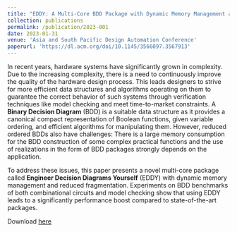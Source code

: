 ```yaml
---
title: "EDDY: A Multi-Core BDD Package with Dynamic Memory Management and Reduced Fragmentation"
collection: publications
permalink: /publication/2023-001
date: 2023-01-31
venue: 'Asia and South Pacific Design Automation Conference'
paperurl: 'https://dl.acm.org/doi/10.1145/3566097.3567913'
---
```


In recent years, hardware systems have significantly grown in complexity. Due to the increasing complexity, there is a need to continuously improve the quality of the hardware design process. This leads designers to strive for more efficient data structures and algorithms operating on them to guarantee the correct behavior of such systems through verification techniques like model checking and meet time-to-market constraints. A **Binary Decision Diagram** (BDD) is a suitable data structure as it provides a canonical compact representation of Boolean functions, given variable ordering, and efficient algorithms for manipulating them. However, reduced ordered BDDs also have challenges: There is a large memory consumption for the BDD construction of some complex practical functions and the use of realizations in the form of BDD packages strongly depends on the application.

To address these issues, this paper presents a novel multi-core package called **Engineer Decision Diagrams Yourself** (EDDY) with dynamic memory management and reduced fragmentation. Experiments on BDD benchmarks of both combinational circuits and model checking show that using EDDY leads to a significantly performance boost compared to state-of-the-art packages.

Download [here](https://dl.acm.org/doi/10.1145/3566097.3567913)
